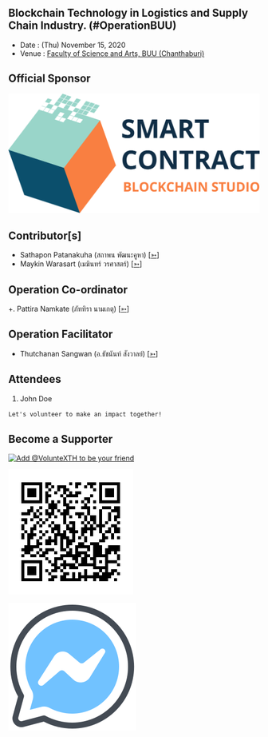 ## Blockchain Technology in Logistics and Supply Chain Industry. (#OperationBUU)

+ Date : (Thu) November 15, 2020
+ Venue : [Faculty of Science and Arts, BUU (Chanthaburi)](http://scia.chanthaburi.buu.ac.th/)

## Official Sponsor
[![](OperationBUU/pic/SmartContractThailand.png "SmartContract Thailand :: The Blockchai Smart Contract Solution")](https://www.smartcontractthailand.com/)

## Contributor[s]
+ Sathapon Patanakuha (สถาพน พัฒนะคูหา) [[➳](https://web.facebook.com/banksathapon)]
+ Maykin Warasart (เมฆินทร์ วรศาสตร์) [[➳](http://mk.in.th)]

## Operation Co-ordinator
+. Pattira Namkate (ภัททิรา นามเกตุ) [[➳](https://www.facebook.com/baitoeyJa)]

## Operation Facilitator
+ Thutchanan Sangwan (อ.ธัชนันท์ สังวาลย์) [[➳](https://www.facebook.com/thutchanan.sangwan)]

## Attendees
1. John Doe <!--- [[Cert](OperationBSRU/attendance/VXOpBSRU-20201107-John-Doe.pdf)] -->

```markdown
Let's volunteer to make an impact together!
```

## Become a Supporter

[![](https://scdn.line-apps.com/n/line_add_friends/btn/en.png "Add @VolunteXTH to be your friend")](https://lin.ee/cnIgUj4)

[![](/@VolunteXTH.png "Add @VolunteXTH to be your friend")](https://line.me/R/ti/p/@voluntex)

[![](/fb-m.png "Talk to us via FB messenger")](https://m.me/VolunteXTH)
